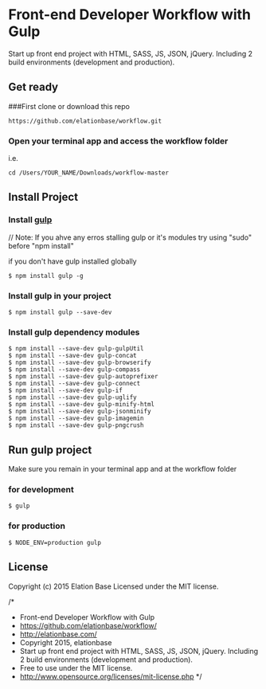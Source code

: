 # Front-end Developer Workflow with Gulp
Start up front end project with HTML, SASS, JS, JSON, jQuery. Including 2 build environments (development and production).

## Get ready
###First clone or download this repo
```
https://github.com/elationbase/workflow.git
```
### Open your terminal app and access the workflow folder
i.e.
```
cd /Users/YOUR_NAME/Downloads/workflow-master 
```

## Install Project
### Install <a href="http://gulpjs.com/">gulp</a>
// Note: If you ahve any erros stalling gulp or it's modules try using "sudo" before "npm install"

if you don't have gulp installed globally 
```
$ npm install gulp -g
```
### Install gulp in your project
```
$ npm install gulp --save-dev
```
### Install gulp dependency modules
```
$ npm install --save-dev gulp-gulpUtil 
$ npm install --save-dev gulp-concat 
$ npm install --save-dev gulp-browserify 
$ npm install --save-dev gulp-compass 
$ npm install --save-dev gulp-autoprefixer 
$ npm install --save-dev gulp-connect 
$ npm install --save-dev gulp-if 
$ npm install --save-dev gulp-uglify 
$ npm install --save-dev gulp-minify-html 
$ npm install --save-dev gulp-jsonminify 
$ npm install --save-dev gulp-imagemin 
$ npm install --save-dev gulp-pngcrush
```
	
## Run gulp project
Make sure you remain in your terminal app and at the workflow folder

### for development
```
$ gulp
```
### for production
```
$ NODE_ENV=production gulp
```

## License
Copyright (c) 2015 Elation Base Licensed under the MIT license.

/*
 * Front-end Developer Workflow with Gulp
 * https://github.com/elationbase/workflow/
 * <a href="http://elationbase.com/">http://elationbase.com/</a>
 * Copyright 2015, elationbase
 * Start up front end project with HTML, SASS, JS, JSON, jQuery. Including 2 build environments (development and production).
 * Free to use under the MIT license.
 * http://www.opensource.org/licenses/mit-license.php
*/